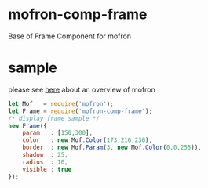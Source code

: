 # mofron-comp-frame
Base of Frame Component for mofron

# sample
please see [here](https://github.com/simpart/mofron) about an overview of mofron

```javascript
let Mof   = require('mofron');
let Frame = require('mofron-comp-frame');
/* display frame sample */
new Frame({
    param   : [150,300],
    color   : new Mof.Color(173,216,230),
    border  : new Mof.Param(3, new Mof.Color(0,0,255)),
    shadow  : 25,
    radius  : 10,
    visible : true
});
```
